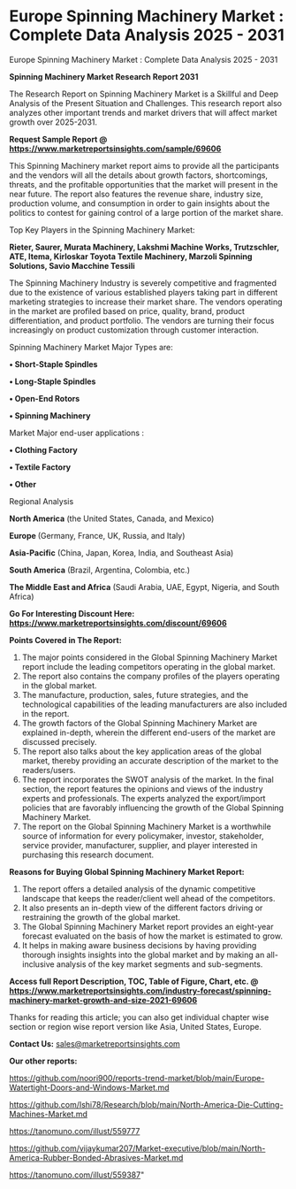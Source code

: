 # Europe Spinning Machinery Market : Complete Data Analysis 2025 - 2031
 Europe Spinning Machinery Market : Complete Data Analysis 2025 - 2031

<strong>Spinning Machinery Market Research Report 2031</strong>

The Research Report on Spinning Machinery Market is a Skillful and Deep Analysis of the Present Situation and Challenges. This research report also analyzes other important trends and market drivers that will affect market growth over 2025-2031.

<strong>Request Sample Report @ <a href=https://www.marketreportsinsights.com/sample/69606>https://www.marketreportsinsights.com/sample/69606</a></strong>

This Spinning Machinery market report aims to provide all the participants and the vendors will all the details about growth factors, shortcomings, threats, and the profitable opportunities that the market will present in the near future. The report also features the revenue share, industry size, production volume, and consumption in order to gain insights about the politics to contest for gaining control of a large portion of the market share.

Top Key Players in the Spinning Machinery Market:

<strong>Rieter, Saurer, Murata Machinery, Lakshmi Machine Works, Trutzschler, ATE, Itema, Kirloskar Toyota Textile Machinery, Marzoli Spinning Solutions, Savio Macchine Tessili</strong>

The Spinning Machinery Industry is severely competitive and fragmented due to the existence of various established players taking part in different marketing strategies to increase their market share. The vendors operating in the market are profiled based on price, quality, brand, product differentiation, and product portfolio. The vendors are turning their focus increasingly on product customization through customer interaction.

Spinning Machinery Market Major Types are:

<strong>• Short-Staple Spindles

• Long-Staple Spindles

• Open-End Rotors

• Spinning Machinery</strong>

Market Major end-user applications :

<strong>• Clothing Factory

• Textile Factory

• Other</strong>

Regional Analysis

</u><strong><b>North America</b></strong> (the United States, Canada, and Mexico)

<strong><b>Europe </b></strong>(Germany, France, UK, Russia, and Italy)

<strong><b>Asia-Pacific</b></strong> (China, Japan, Korea, India, and Southeast Asia)

<strong><b>South America</b></strong> (Brazil, Argentina, Colombia, etc.)

<strong><b>The Middle East and Africa</b></strong> (Saudi Arabia, UAE, Egypt, Nigeria, and South Africa)

<strong>Go For Interesting Discount Here: <a href=https://www.marketreportsinsights.com/discount/69606>https://www.marketreportsinsights.com/discount/69606</a></strong>

<strong>Points Covered in The Report:</strong>
<ol>
  <li>The major points considered in the Global Spinning Machinery Market report include the leading competitors operating in the global market.</li>
  <li>The report also contains the company profiles of the players operating in the global market.</li>
  <li>The manufacture, production, sales, future strategies, and the technological capabilities of the leading manufacturers are also included in the report.</li>
  <li>The growth factors of the Global Spinning Machinery Market are explained in-depth, wherein the different end-users of the market are discussed precisely.</li>
  <li>The report also talks about the key application areas of the global market, thereby providing an accurate description of the market to the readers/users.</li>
  <li>The report incorporates the SWOT analysis of the market. In the final section, the report features the opinions and views of the industry experts and professionals. The experts analyzed the export/import policies that are favorably influencing the growth of the Global Spinning Machinery Market.</li>
  <li>The report on the Global Spinning Machinery Market is a worthwhile source of information for every policymaker, investor, stakeholder, service provider, manufacturer, supplier, and player interested in purchasing this research document.</li>
</ol>
<strong>Reasons for Buying Global Spinning Machinery Market Report:</strong>

<ol>
  <li>The report offers a detailed analysis of the dynamic competitive landscape that keeps the reader/client well ahead of the competitors.</li>
  <li>It also presents an in-depth view of the different factors driving or restraining the growth of the global market.</li>
  <li>The Global Spinning Machinery Market report provides an eight-year forecast evaluated on the basis of how the market is estimated to grow.</li>
  <li>It helps in making aware business decisions by having providing thorough insights insights into the global market and by making an all-inclusive analysis of the key market segments and sub-segments.</li>
</ol>
<strong>Access full Report Description, TOC, Table of Figure, Chart, etc. @ <a href=https://www.marketreportsinsights.com/industry-forecast/spinning-machinery-market-growth-and-size-2021-69606>https://www.marketreportsinsights.com/industry-forecast/spinning-machinery-market-growth-and-size-2021-69606</a></strong>


Thanks for reading this article; you can also get individual chapter wise section or region wise report version like Asia, United States, Europe.

<strong>Contact Us:</strong>
sales@marketreportsinsights.com

<strong>Our other reports:</strong>

<a href=https://github.com/noori900/reports-trend-market/blob/main/Europe-Watertight-Doors-and-Windows-Market.md>https://github.com/noori900/reports-trend-market/blob/main/Europe-Watertight-Doors-and-Windows-Market.md</a>

<a href=https://github.com/Ishi78/Research/blob/main/North-America-Die-Cutting-Machines-Market.md>https://github.com/Ishi78/Research/blob/main/North-America-Die-Cutting-Machines-Market.md</a>

<a href=https://tanomuno.com/illust/559777>https://tanomuno.com/illust/559777</a>

<a href=https://github.com/vijaykumar207/Market-executive/blob/main/North-America-Rubber-Bonded-Abrasives-Market.md>https://github.com/vijaykumar207/Market-executive/blob/main/North-America-Rubber-Bonded-Abrasives-Market.md</a>

<a href=https://tanomuno.com/illust/559387>https://tanomuno.com/illust/559387</a>"
